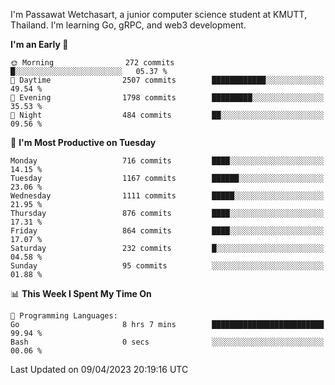 
I'm Passawat Wetchasart, a junior computer science student at KMUTT, Thailand. I'm learning Go, gRPC, and web3 development.



<!--START_SECTION:waka-->
**I'm an Early 🐤** 

```text
🌞 Morning                272 commits         █░░░░░░░░░░░░░░░░░░░░░░░░   05.37 % 
🌆 Daytime                2507 commits        ████████████░░░░░░░░░░░░░   49.54 % 
🌃 Evening                1798 commits        █████████░░░░░░░░░░░░░░░░   35.53 % 
🌙 Night                  484 commits         ██░░░░░░░░░░░░░░░░░░░░░░░   09.56 % 
```
📅 **I'm Most Productive on Tuesday** 

```text
Monday                   716 commits         ████░░░░░░░░░░░░░░░░░░░░░   14.15 % 
Tuesday                  1167 commits        ██████░░░░░░░░░░░░░░░░░░░   23.06 % 
Wednesday                1111 commits        █████░░░░░░░░░░░░░░░░░░░░   21.95 % 
Thursday                 876 commits         ████░░░░░░░░░░░░░░░░░░░░░   17.31 % 
Friday                   864 commits         ████░░░░░░░░░░░░░░░░░░░░░   17.07 % 
Saturday                 232 commits         █░░░░░░░░░░░░░░░░░░░░░░░░   04.58 % 
Sunday                   95 commits          ░░░░░░░░░░░░░░░░░░░░░░░░░   01.88 % 
```


📊 **This Week I Spent My Time On** 

```text
💬 Programming Languages: 
Go                       8 hrs 7 mins        █████████████████████████   99.94 % 
Bash                     0 secs              ░░░░░░░░░░░░░░░░░░░░░░░░░   00.06 % 
```


 Last Updated on 09/04/2023 20:19:16 UTC
<!--END_SECTION:waka-->

<!--
**markpassawat/markpassawat** is a ✨ _special_ ✨ repository because its `README.md` (this file) appears on your GitHub profile.

Here are some ideas to get you started:

- 🔭 I’m currently working on ...
- 🌱 I’m currently learning ...
- 👯 I’m looking to collaborate on ...
- 🤔 I’m looking for help with ...
- 💬 Ask me about ...
- 📫 How to reach me: ...
- 😄 Pronouns: He/Him
- ⚡ Fun fact: ...
-->
